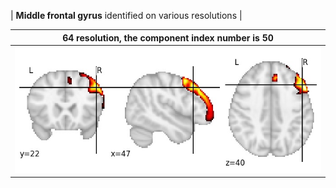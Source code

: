 


| **Middle frontal gyrus** identified on various resolutions |

| 64 resolution, the component index number is 50|  
|:---:|  
| ![Component 64](../64/final/50.jpg "From component 64: Middle frontal gyrus") |